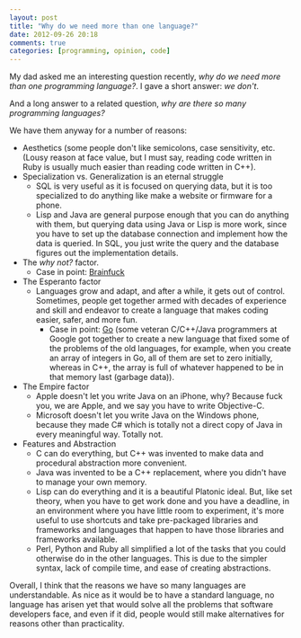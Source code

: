```yaml
---
layout: post
title: "Why do we need more than one language?"
date: 2012-09-26 20:18
comments: true
categories: [programming, opinion, code]
---
```


My dad asked me an interesting question recently, *why do we need more than one programming language?*. I gave a short answer: *we don't*.

And a long answer to a related question, *why are there so many programming languages?*

We have them anyway for a number of reasons: 

- Aesthetics (some people don't like semicolons, case sensitivity, etc. (Lousy reason at face value, but I must say, reading code written in Ruby is usually much easier than reading code written in C++).
- Specialization vs. Generalization is an eternal struggle
  - SQL is very useful as it is focused on querying data, but it is too specialized to do anything like make a website or firmware for a phone.
  - Lisp and Java are general purpose enough that you can do anything with them, but querying data using Java or Lisp is more work, since you have to set up the database connection and implement how the data is queried. In SQL, you just write the query and the database figures out the implementation details.
- The *why not?* factor.
  - Case in point: [Brainfuck](http://www.muppetlabs.com/~breadbox/bf/)
- The Esperanto factor
  - Languages grow and adapt, and after a while, it gets out of control. Sometimes, people get together armed with decades of experience and skill and endeavor to create a language that makes coding easier, safer, and more fun.
    - Case in point: [Go](http://golang.org/) (some veteran C/C++/Java programmers at Google got together to create a new language that fixed some of the problems of the old languages, for example, when you create an array of integers in Go, all of them are set to zero initially, whereas in C++, the array is full of whatever happened to be in that memory last (garbage data)).
- The Empire factor
  - Apple doesn't let you write Java on an iPhone, why? Because fuck you, we are Apple,  and we say you have to write Objective-C.
  - Microsoft doesn't let you write Java on the Windows phone, because they made C# which is totally not a direct copy of Java in every meaningful way. Totally not.
- Features and Abstraction
  - C can do everything, but C++ was invented to make data and procedural abstraction more convenient.
  - Java was invented to be a C++ replacement, where you didn't have to manage your own memory.
  - Lisp can do everything and it is a beautiful Platonic ideal. But, like set theory, when you have to get work done and you have a deadline, in an environment where you have little room to experiment, it's more useful to use shortcuts and take pre-packaged libraries and frameworks and languages that happen to have those libraries and frameworks available.
  - Perl, Python and Ruby all simplified a lot of the tasks that you could otherwise do in the other languages. This is due to the simpler syntax, lack of compile time, and ease of creating abstractions.

Overall, I think that the reasons we have so many languages are understandable. As nice as it would be to have a standard language, no language has arisen yet that would solve all the problems that software developers face, and even if it did, people would still make alternatives for reasons other than practicality. 
